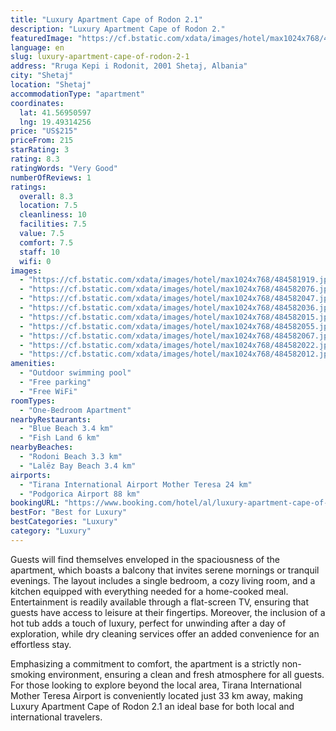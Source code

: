 ```yaml
---
title: "Luxury Apartment Cape of Rodon 2.1"
description: "Luxury Apartment Cape of Rodon 2."
featuredImage: "https://cf.bstatic.com/xdata/images/hotel/max1024x768/484581919.jpg?k=d72ba5540aff0fb3911f764504f710530791d38e25843080dd17566db6abce91&o=&hp=1"
language: en
slug: luxury-apartment-cape-of-rodon-2-1
address: "Rruga Kepi i Rodonit, 2001 Shetaj, Albania"
city: "Shetaj"
location: "Shetaj"
accommodationType: "apartment"
coordinates:
  lat: 41.56950597
  lng: 19.49314256
price: "US$215"
priceFrom: 215
starRating: 3
rating: 8.3
ratingWords: "Very Good"
numberOfReviews: 1
ratings:
  overall: 8.3
  location: 7.5
  cleanliness: 10
  facilities: 7.5
  value: 7.5
  comfort: 7.5
  staff: 10
  wifi: 0
images:
  - "https://cf.bstatic.com/xdata/images/hotel/max1024x768/484581919.jpg?k=d72ba5540aff0fb3911f764504f710530791d38e25843080dd17566db6abce91&o=&hp=1"
  - "https://cf.bstatic.com/xdata/images/hotel/max1024x768/484582076.jpg?k=fef53338d953b0ccf4ccd1bad685d93e1c03cc820b454c52f0586cce33372c51&o=&hp=1"
  - "https://cf.bstatic.com/xdata/images/hotel/max1024x768/484582047.jpg?k=e5c0efedc0c894673d4d38b13589f8d8e27fb8b7c15102c97b4b8a7ed308cdeb&o=&hp=1"
  - "https://cf.bstatic.com/xdata/images/hotel/max1024x768/484582036.jpg?k=ad2b6b1304cc07d0d577d806a80658845dd3c76725a21fff02dbf9a0e84cc043&o=&hp=1"
  - "https://cf.bstatic.com/xdata/images/hotel/max1024x768/484582015.jpg?k=a38080490b473f19e6f454a547f7e22a2392d6831f1c7fa8afc5f93792989c34&o=&hp=1"
  - "https://cf.bstatic.com/xdata/images/hotel/max1024x768/484582055.jpg?k=6ac6ceb15f89185bf5fde1aeeeabed4354a6e8b00d094c202a4ed7d2597da8bd&o=&hp=1"
  - "https://cf.bstatic.com/xdata/images/hotel/max1024x768/484582067.jpg?k=177d4160901dab4fd983b985836a2b127f99ba8c62256fa92d9e2bbd4e6786cf&o=&hp=1"
  - "https://cf.bstatic.com/xdata/images/hotel/max1024x768/484582022.jpg?k=c31f703e3e1f51cde623ddeb97f32a897889897813cd71caf5cafd36cf505da5&o=&hp=1"
  - "https://cf.bstatic.com/xdata/images/hotel/max1024x768/484582012.jpg?k=fc073f2d09c964c50ecaaf8e75567767434212f078f78516394c04985b5c043a&o=&hp=1"
amenities:
  - "Outdoor swimming pool"
  - "Free parking"
  - "Free WiFi"
roomTypes:
  - "One-Bedroom Apartment"
nearbyRestaurants:
  - "Blue Beach 3.4 km"
  - "Fish Land 6 km"
nearbyBeaches:
  - "Rodoni Beach 3.3 km"
  - "Lalëz Bay Beach 3.4 km"
airports:
  - "Tirana International Airport Mother Teresa 24 km"
  - "Podgorica Airport 88 km"
bookingURL: "https://www.booking.com/hotel/al/luxury-apartment-cape-of-rodon-2-1.en-gb.html?aid=8035640"
bestFor: "Best for Luxury"
bestCategories: "Luxury"
category: "Luxury"
---
```


Guests will find themselves enveloped in the spaciousness of the apartment, which boasts a balcony that invites serene mornings or tranquil evenings. The layout includes a single bedroom, a cozy living room, and a kitchen equipped with everything needed for a home-cooked meal. Entertainment is readily available through a flat-screen TV, ensuring that guests have access to leisure at their fingertips. Moreover, the inclusion of a hot tub adds a touch of luxury, perfect for unwinding after a day of exploration, while dry cleaning services offer an added convenience for an effortless stay.

Emphasizing a commitment to comfort, the apartment is a strictly non-smoking environment, ensuring a clean and fresh atmosphere for all guests. For those looking to explore beyond the local area, Tirana International Mother Teresa Airport is conveniently located just 33 km away, making Luxury Apartment Cape of Rodon 2.1 an ideal base for both local and international travelers.